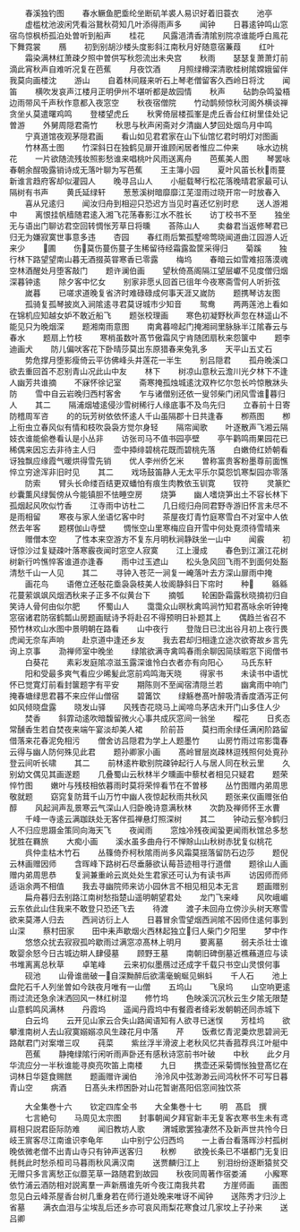 <!-- { "loadSidebar": true } -->
　　春溪独钓图
　　春水鳜鱼肥埀纶坐断矶羊裘人易识好着旧蓑衣
　　池亭
　　虚槛枕池波闲凭看浴鵞秋荷知几叶添得雨声多
　　闻钟
　　日暮逺钟鸣山窓宿鸟惊枫桥孤泊处曽听到船声
　　桂花
　　风露浥清香清隂别院凉谁能呼白鳯花下舞霓裳
　　鴈
　　初到别胡沙楼头度影斜江南秋月好随意宿蒹葭
　　红叶
　　霜染满林红萧疎夕照中曽供写秋怨流出未央宫
　　秋雨
　　瑟瑟复萧萧灯前滴此宵秋声自难听况复在芭蕉
　　月夜饮酒
　　月照绿樽深清歌桂树隂嫦娥留伴我莫向画楼沈
　　游山
　　自着林间屐来听石上琴老僧留客久西岭日将沈
　　闻笛
　　横吹发哀声江楼月正明伊州不堪听都是故园情
　　秋声
　　砧韵杂鸣蛩梧边雨带风千声秋作意都入夜窓空
　　秋夜宿僧院
　　竹动鹊频惊秋河阁外横谈禅贪坐乆莫遣曙鸡鸣
　　登楼望虎丘
　　秋霁倚层楼孤峯是虎丘香台红树里佳处记曽游
　　外舅周隠君斋竹
　　秋思与秋声闲斋对夕清幽人梦回处烟鸟月中鸣
　　宁真道馆夜观茅隠君画
　　看山如见君君家在山下仙馆忆君时明灯对图画
　　竹林髙士图
　　竹深斜日在独鹤见扉开谁顾闲居者惟应二仲来
　　咏水边桃花
　　一片欲随流残妆照影愁谁来唱桃叶风雨送离舟
　　芭蕉美人图
　　琴罢咏春朝余酲吸露销诗成无落叶聊为写芭蕉
　　王主簿小园
　　夏叶风苖长秋雨蔓新谁言趋府客却似灌园人
　　晚寻吕山人
　　小艇载琴行松花落晚晴君家最可认隔树有书声
　　黄氏延绿轩
　　葱葱溪树暗靡靡江芜湿雨过晓开帘一时放春入
　　喜从兄逺归
　　闻汝归舟到相迎只恐迟方当见时喜还忆别时悲
　　送人游湘中
　　离恨挂帆樯随君逺入湘飞花荡春影江水不胜长
　　访丁校书不至
　　独坐无与语出门聊访君空回转惆怅芳草日将曛
　　荅陈山人
　　卖畚君当返修琴君已归无为嫌寂寞世事意多违
　　杏园
　　春红雨后繁孤墅啼莺晓闻道曲江园游人近来少
　　圃
　　伤莫伤蔓伤蔓子生稀留待经霜露盈筐采得归
　　菊蹊
　　独行林下路望望南山暮无酒掇英甞寒香已零露
　　梅坞
　　春暗云如雪难招落漠魂空林酒醒处月堕客敲门
　　题许澜伯画
　　望秋倚髙阁隔江望层巘不见度僧归烟深暮钟逺
　　除夕客中忆女
　　别家非愿乆回首已徂年今夜寒斋雪何人听折弦
　　嵗暮
　　已嗟求道晚复省济时难碌碌成何事天涯又嵗防
　　题携琴访友图
　　孤骑复孤琴披岚入涧隂逺寻君莫讶城市少知音
　　鸳鸯
　　两两莲池上看如在锦机应知越女妒不敢近船飞
　　题张校理画
　　寒色初凝野秋声忽在林遥山不能见只为晚烟深
　　题湘南雨意图
　　南禽暮啼起门掩湘祠里脉脉半江隂春云与春水
　　题扇上竹枝
　　寒梢虽数叶髙节傲霜风宁肯随团扇秋来怨箧中
　　题李迪画犬
　　防儿偏吠客花下卧晴莎莫出东原猎春来兔乳多
　　天平山五丈石
　　势危撑月堕影瘦倚云平彷佛峰头井莲花一半生
　　别吕隠君
　　孤舟晚溪口欲去重回首不忍别青山况此山中友
　　林下
　　树凉山意秋云澹川光夕林下不逢人幽芳共谁摘
　　不寐怀徐记室
　　斋寒掩孤烛城逺沈双杵忆尔忽长吟惊散牀头防
　　雪中自云岩晚归西村客舍
　　乍与诸僧别还依一叟邻柴门闭风雪谁暮归人
　　其二
　　隔浦烟墟逺侵沙雪树稀行人缘底事不及鸟先归
　　立春前十日寄防稽周军咨
　　的的玩芳树依依怀逺人千山虽隔郡十日共逢春
　　栁燕图
　　栁上衔虫立春风似有情和枝吹袅袅方觉尔身轻
　　隔帘闻歌
　　叶逐散声飞湘云隔妓衣谁能偷巻看认是小丛非
　　访张司马不值书园亭壁
　　亭午鹳鸣雨果园花已稀偶来因忘去非待主人归
　　壶中揷绯碧桃花既而碧桃先落
　　白嫩倚红娇朝看讶独飘应缘霞气暖烘得雪先销
　　优人李州侨乞米
　　曽称富贵客粉墨尊前面憔悴立穷途浑非旧时见
　　其二
　　戏场鼓笛静人无太平乐尔莫怨饥寒梨园亦零落
　　防索
　　臂头长命缕百结更双蟠怕有痕生肉教依玉钏寛
　　钗符
　　灵篆贮纱囊薫风绿鬓傍从今能镇胆不怯睡空房
　　烧笋
　　幽人嗜烧笋出土不容长林下孤烟起风吹似竹香
　　江寺雨中访杜二
　　几日缆归舟同君野寺游旧怀言未尽不是雨相留
　　寒夜与家人坐语忆客中时
　　茶屋夜灯青竹庭寒雪白不对室中人依然去年客
　　题楞伽山寺壁
　　惆怅空山里寒梅应自开雪中何处覔须待雪晴来
　　赠僧本空
　　了性本来空游方不复东月明秋涧静趺坐一山中
　　闻霰
　　初讶惊沙过复疑疎叶落寒霰夜闻时窓空人寂寞
　　江上漫成
　　春色到江濵江花树树新行吟憔悴客谁道亦逢春
　　雨中过玉遮山
　　松头急风回飞雨不到面何处豁清愁千山一人见
　　其二
　　寻钟入苍茫一涧复一崦落叶去方深山扉雨中掩
　　画花鸟
　　语倦立还敧花埀袅袅枝美人妆阁静斜日下帘时
　　种
　　緜緜花蔓萦飒飒风烟洒秋来子正多不似黄台下
　　摘瓠
　　轮囷卧霜露秋晓摘初归自笑诗人骨何由似尔肥
　　怀蜀山人
　　霭霭众山暝秋禽鸣涧竹知君髙咏余听钟掩窓宿诸君防宿鹤瓢山房题画赋诗予将赴召不得预明日补题其上
　　偶趋兰省召不预竹林欢山水图中景明朝在路看
　　山中夜行
　　登陇日已沈出谷月初上夜行畏虎闻无奈车声响
　　赴京道中逢还乡友
　　我去君却归相逢立途次欲寄故乡言先询上京事
　　泐禅师室中晚坐
　　绿隂欲满寺禽鸣春雨余聊因简牍暇窓下阅僧书
　　白葵花
　　素彩发庭隂凉滋玉露深谁怜白衣者亦有向阳心
　　马氏东轩
　　阳和受最多爽气看应少晞髪此窓前鸡鸣海天晓
　　得家书
　　未读书中语忧怀已觉寛灯前看封箧题字有平安
　　期陈则不至闻宿清隠兰若
　　幽禽雨中响门掩春塘绿思君暮不来应伴山僧宿
　　碧筩饮
　　绿觞巻髙叶醉吸清香度酒泻正何如风倾晓盘露
　　晓发山驿
　　风残杏花晓马上闻啼鸟茅店未开门山多住人少
　　焚香
　　斜霏动逺吹暗馥留微火心事共成灰窓间一翁坐
　　榴花
　　日炙态常醺香生若自焚夜来端午宴淡却美人裙
　　阶前苔
　　莫扫雨余绿任满闲阶路留借落来花春泥免相污
　　僧舍访吕隠君为学上人题墨竹
　　山房竹雨过帘影霭春云得与幽人防何殊见此君
　　题孙卿家小画
　　髙岭冒层岚疎林逗残照何处覔孙登云间听长啸
　　其二
　　前林逺杵歇别院疎钟起行人与居人同在秋云里
　　久别幼文偶见其画遂题
　　几叠蜀山云秋林半夕曛画中藜杖者相见只疑君
　　题荣悴竹图
　　嫩叶与残枝相依暮雨时莫将荣悴看节在不曽移
　　丛竹图赠内弟周思敬就题
　　窈窕复防茸千山万竹中幽人夜惊起秋雨共秋风
　　题张来仪画赠张伯醇
　　风起涧声乱景寒云气深山人归卧晚诗意满秋林
　　次韵及禅师怀王水曹
　　千峰一寺逺云满跏趺处无客伴孤禅悬灯照深树
　　其二
　　钟动云壑冷鹤归人不归应思蹑金策同向海天飞
　　夜闻雨
　　窓烛冷残夜闻蛩更闻雨秋馆总多愁犹胜在羇旅
　　大痴小画
　　溪水虽多曲舟行不惮賖山山秋树赤犹复似桃花
　　呉仲圭枯木竹石
　　丛篠倚乔柯秋隂雨尚多风霜莫揺落留防石边莎
　　题倪云林画赠因师
　　含晖峰下路树石尽垂藤欲认莓苔迹相寻行道僧
　　题徐山人画赠内弟周思恭
　　复涧兼重岭云岚处处生君家还可认为有读书声
　　访因师而师适诣余两不相值
　　我去寻幽院师来访小园休言不相见相见本无言
　　题画赠别
　　扁舟暮归去别路江南树愁指楚山遥明朝望君处
　　龙门飞来峰
　　风吹峨嵋云东依此山住我来不敢登只恐还飞去
　　待渡
　　渡子未回舟立傍沙头树天寒雪欲来莫滞人归去
　　西涧访衍上人
　　日暮冒余雪望烟西涧隂不因师住逺何事到山深
　　蔡村田家
　　田中耒声歇烟火西林起独立归人柴门夕阳里
　　梦中作
　　悠悠众扰去寂寂孤吟歇雨过满窓凉髙林上明月
　　要离墓
　　弱夫杀壮士谁敢婴余怒今日古城边畊人肆侵墓
　　顾野王墓
　　南朝旧碑倒墓近樵蘓道应与读书堆离离总秋草
　　卓笔峰
　　云来初似墨鴈过还成字千载只书空山灵恨何事
　　砚池
　　山骨谁凿破一自深黝醉后欲濡毫蜿蜒见蝌蚪
　　千人石
　　池上盘陀石千人列坐曽如今趺夜月唯有一山僧
　　五坞山
　　飞泉坞
　　山空响更逺雨过流还急余沫洒回风一林红树湿
　　修竹坞
　　色映溪沉沉秋云生夕隂无限楚山意鹤鸣风满林
　　丹霞坞
　　遥闻丹霞坞中有餐霞者绛彩发朝朝还同赤城下
　　白云坞
　　云开见山家云合失山路闻语知有人欲寻已迷悮
　　芳桂坞
　　欲攀淮南树人去山寂寞嫋嫋凉风生疎花月中落
　　芹
　　饭煮忆青泥羮炊思碧涧无路献君门对案増三叹
　　莼菜
　　紫丝浮半滑波上老秋风忆共香菰荐呉江叶艇中
　　芭蕉
　　静掩绿隂行闲听雨声卧还有感秋诗窓前书叶破
　　中秋
　　此夕月华流应分一半秋谁能寻庾亮吹笛上南楼
　　九日
　　携壶还采菊惆怅独登髙忆在词林日华筵食赐餻
　　题画赠许澜伯
　　泠泠风中弦渺渺云间鸿秋怀不可写日暮青山空
　　病酒
　　日髙头未栉困卧对山花暂谢髙阳侣窓间独饮茶














　　大全集巻十六
　　钦定四库全书
　　大全集巻十七
　　明　髙启　撰
　　七言絶句
　　马周见太宗图
　　封事朝闻夕拜官新丰无复客衣寒书生未有鸢肩相只説君臣际防难
　　闻旧教坊人歌
　　渭城歌罢独凄然不及新声世共怜今日岐王賔客尽江南谁识李龟年
　　山中别宁公归西坞
　　一上香台看落晖沙村孤树晚依微老僧不出青山寺只有钟声送客归
　　秋栁
　　欲挽长条已不堪都门无复旧毵毵此时愁杀桓司马暮雨秋风满汉南
　　送贾麟归江上
　　别泪纷纷逐断猿贫交无赠只多言离愁正似蘼芜草一路随君到故园
　　秋夜同周著作宿娄浦
　　小廨寒依竹浦云酒防相对説离羣一声新鴈谁先听今夜江南我共君
　　方崖师画
　　画图忽见白云峰茶屋香台树几重身若在师行道处晚来唯讶不闻钟
　　送陈秀才归沙上省墓
　　满衣血泪与尘埃乱后还乡亦可哀风雨梨花寒食过几家坟上子孙来
　　送吕卿
